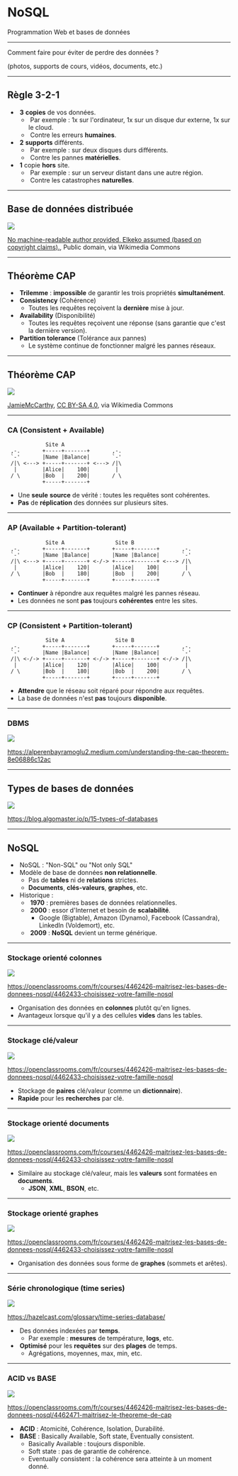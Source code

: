 # NoSQL

Programmation Web et bases de données

---

Comment faire pour éviter de perdre des données ?

(photos, supports de cours, vidéos, documents, etc.)

---

## Règle 3-2-1

- &shy;<!-- .element: class="fragment" --> <i class="ph ph-files"></i> **3** **copies** de vos données.
  - &shy;<!-- .element: class="fragment" --> Par exemple : 1x sur l'ordinateur, 1x sur un disque dur externe, 1x sur le cloud.
  - &shy;<!-- .element: class="fragment" --> <i class="ph ph-person"></i> Contre les erreurs **humaines**.
- &shy;<!-- .element: class="fragment" --> <i class="ph ph-hard-drives"></i> **2** **supports** différents.
  - &shy;<!-- .element: class="fragment" --> Par exemple : sur deux disques durs différents.
  - &shy;<!-- .element: class="fragment" --> <i class="ph ph-hammer"></i> Contre les pannes **matérielles**.
- &shy;<!-- .element: class="fragment" --> <i class="ph ph-map-pin-area"></i> **1** copie **hors** site.
  - &shy;<!-- .element: class="fragment" --> Par exemple : sur un serveur distant dans une autre région.
  - &shy;<!-- .element: class="fragment" --> <i class="ph ph-meteor"></i> Contre les catastrophes **naturelles**.

---

## Base de données distribuée

![](https://upload.wikimedia.org/wikipedia/commons/1/14/Base_de_Datos_distribuida_atravez_de_internet.jpg) <!-- .element: class="full" -->

<p class="reference">
  <a href="https://commons.wikimedia.org/wiki/File:Base_de_Datos_distribuida_atravez_de_internet.jpg">No machine-readable author provided. Elkeko assumed (based on copyright claims).</a>, Public domain, via Wikimedia Commons
</p>

---

## Théorème CAP

- &shy;<!-- .element: class="fragment" --> **Trilemme** : **impossible** de garantir les trois propriétés **simultanément**.
- &shy;<!-- .element: class="fragment" --> <i class="ph ph-checks"></i> **Consistency** (Cohérence)
  - Toutes les requêtes reçoivent la **dernière** mise à jour.
- &shy;<!-- .element: class="fragment" --> <i class="ph ph-clock-clockwise"></i> **Availability** (Disponibilité)
  - Toutes les requêtes reçoivent une réponse (sans garantie que c'est la dernière version).
- &shy;<!-- .element: class="fragment" --> <i class="ph ph-network-slash"></i> **Partition tolerance** (Tolérance aux pannes)
  - Le système continue de fonctionner malgré les pannes réseaux.

---

## Théorème CAP

![](https://upload.wikimedia.org/wikipedia/commons/c/c6/CAP_Theorem_Venn_Diagram.png) <!-- .element: class="full" -->

<p class="reference">
  <a href="https://commons.wikimedia.org/wiki/File:CAP_Theorem_Venn_Diagram.png">JamieMcCarthy</a>, <a href="https://creativecommons.org/licenses/by-sa/4.0">CC BY-SA 4.0</a>, via Wikimedia Commons
</p>

---

### CA (Consistent + Available)

```kroki svgbob full-width
            Site A
 ,-.       +-----+-------+       ,-.
 `-'       |Name |Balance|       `-'
 /|\ <---> +-----+-------+ <---> /|\
  |        |Alice|    100|        |
 / \       |Bob  |    200|       / \
           +-----+-------+
```

- Une **seule** **source** de vérité : toutes les requêtes sont cohérentes.
- **Pas** de **réplication** des données sur plusieurs sites.

---

### AP (Available + Partition-tolerant)

```kroki svgbob full-width
            Site A                Site B
 ,-.       +-----+-------+       +-----+-------+       ,-.
 `-'       |Name |Balance|       |Name |Balance|       `-'
 /|\ <---> +-----+-------+ <-/-> +-----+-------+ <---> /|\
  |        |Alice|    120|       |Alice|    100|        |
 / \       |Bob  |    180|       |Bob  |    200|       / \
           +-----+-------+       +-----+-------+
```

- **Continuer** à répondre aux requêtes malgré les pannes réseau.
- Les données ne sont **pas** toujours **cohérentes** entre les sites.

---

### CP (Consistent + Partition-tolerant)

```kroki svgbob full-width
            Site A                Site B
 ,-.       +-----+-------+       +-----+-------+       ,-.
 `-'       |Name |Balance|       |Name |Balance|       `-'
 /|\ <-/-> +-----+-------+ <-/-> +-----+-------+ <-/-> /|\
  |        |Alice|    120|       |Alice|    100|        |
 / \       |Bob  |    180|       |Bob  |    200|       / \
           +-----+-------+       +-----+-------+
```

- **Attendre** que le réseau soit réparé pour répondre aux requêtes.
- La base de données n'est **pas** toujours **disponible**.

---

### DBMS

![](https://miro.medium.com/v2/resize:fit:4800/format:webp/1*qN3SlEThmWc3ufvzHzkU0g.png) <!-- .element: class="full" -->

https://alperenbayramoglu2.medium.com/understanding-the-cap-theorem-8e06886c12ac <!-- .element: class="reference" -->

---

## Types de bases de données

![](https://substack-post-media.s3.amazonaws.com/public/images/ffd5e3dc-215c-4f89-8336-6aa835022693_1984x1188.png) <!-- .element: class="full" -->

https://blog.algomaster.io/p/15-types-of-databases <!-- .element: class="reference" -->

---

## NoSQL

- &shy;<!-- .element: class="fragment" --> NoSQL : "Non-SQL" ou "Not only SQL"
- &shy;<!-- .element: class="fragment" --> Modèle de base de données **non relationnelle**.
  - Pas de **tables** ni de **relations** strictes.
  - **Documents**, **clés-valeurs**, **graphes**, etc.
- &shy;<!-- .element: class="fragment" --> Historique :
  - &shy;<!-- .element: class="fragment" --> **1970** : premières bases de données relationnelles.
  - &shy;<!-- .element: class="fragment" --> **2000** : essor d'Internet et besoin de **scalabilité**.
    - Google (Bigtable), Amazon (Dynamo), Facebook (Cassandra), LinkedIn (Voldemort), etc.
  - &shy;<!-- .element: class="fragment" --> **2009** : **NoSQL** devient un terme générique.

---

### Stockage orienté colonnes

![](https://user.oc-static.com/upload/2017/05/26/14957896633548_ColumnStore.png) <!-- .element: class="full-width" -->

https://openclassrooms.com/fr/courses/4462426-maitrisez-les-bases-de-donnees-nosql/4462433-choisissez-votre-famille-nosql <!-- .element: class="reference" -->

- Organisation des données en **colonnes** plutôt qu'en lignes.
- Avantageux lorsque qu'il y a des cellules **vides** dans les tables.

---

### Stockage clé/valeur

![](https://user.oc-static.com/upload/2017/05/26/14957914857782_KeyValueStore.png) <!-- .element: class="full-width" -->

https://openclassrooms.com/fr/courses/4462426-maitrisez-les-bases-de-donnees-nosql/4462433-choisissez-votre-famille-nosql <!-- .element: class="reference" -->

- Stockage de **paires** clé/valeur (comme un **dictionnaire**).
- **Rapide** pour les **recherches** par clé.

---

### Stockage orienté documents

![](https://user.oc-static.com/upload/2017/05/26/14957919171324_DocumentStore.png) <!-- .element: class="full-width" -->

https://openclassrooms.com/fr/courses/4462426-maitrisez-les-bases-de-donnees-nosql/4462433-choisissez-votre-famille-nosql <!-- .element: class="reference" -->

- Similaire au stockage clé/valeur, mais les **valeurs** sont formatées en **documents**.
  - **JSON**, **XML**, **BSON**, etc.

---

### Stockage orienté graphes

![](https://user.oc-static.com/upload/2017/05/26/14958219822158_GraphStore.png) <!-- .element: class="full-width" -->

https://openclassrooms.com/fr/courses/4462426-maitrisez-les-bases-de-donnees-nosql/4462433-choisissez-votre-famille-nosql <!-- .element: class="reference" -->

- Organisation des données sous forme de **graphes** (sommets et arêtes).

---

### Série chronologique (time series)

![](https://hazelcast.com/wp-content/uploads/2021/12/diagram-TimeSeriesDatabase.png) <!-- .element: class="half" -->

https://hazelcast.com/glossary/time-series-database/ <!-- .element: class="reference" -->

- &shy;<!-- .element: class="fragment" --> Des données indexées par **temps**.
  - Par exemple : **mesures** de température, **logs**, etc.
- &shy;<!-- .element: class="fragment" --> **Optimisé** pour les **requêtes** sur des **plages** de temps.
  - Agrégations, moyennes, max, min, etc.

---

### ACID vs BASE

![](https://user.oc-static.com/upload/2017/06/07/14968372992067_ACID_BASE.png) <!-- .element: class="full-width" -->

https://openclassrooms.com/fr/courses/4462426-maitrisez-les-bases-de-donnees-nosql/4462471-maitrisez-le-theoreme-de-cap <!-- .element: class="reference" -->

- &shy;<!-- .element: class="fragment" --> **ACID** : Atomicité, Cohérence, Isolation, Durabilité.
- &shy;<!-- .element: class="fragment" --> **BASE** : Basically Available, Soft state, Eventually consistent.
  - Basically Available : toujours disponible.
  - Soft state : pas de garantie de cohérence.
  - Eventually consistent : la cohérence sera atteinte à un moment donné.
